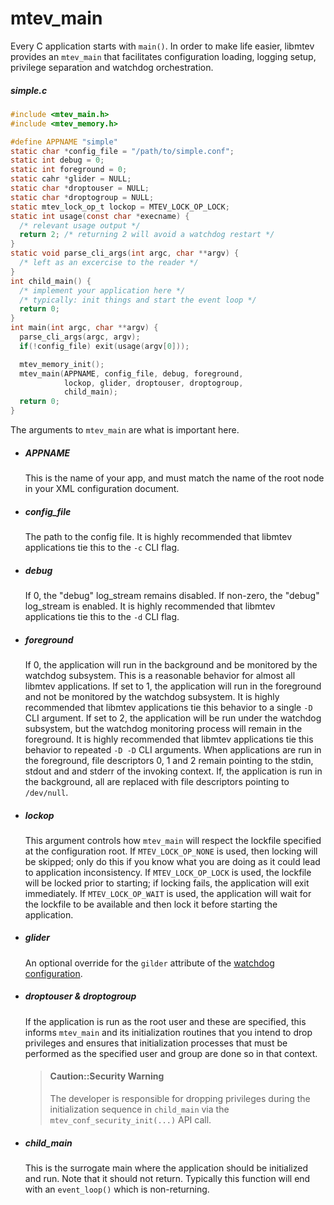 # mtev_main

Every C application starts with `main()`.  In order to make life easier, libmtev provides an `mtev_main` that
facilitates configuration loading, logging setup, privilege separation and watchdog orchestration.

##### simple.c
```c
#include <mtev_main.h>
#include <mtev_memory.h>

#define APPNAME "simple"
static char *config_file = "/path/to/simple.conf";
static int debug = 0;
static int foreground = 0;
static cahr *glider = NULL;
static char *droptouser = NULL;
static char *droptogroup = NULL;
static mtev_lock_op_t lockop = MTEV_LOCK_OP_LOCK;
static int usage(const char *execname) {
  /* relevant usage output */
  return 2; /* returning 2 will avoid a watchdog restart */
}
static void parse_cli_args(int argc, char **argv) {
  /* left as an excercise to the reader */
}
int child_main() {
  /* implement your application here */
  /* typically: init things and start the event loop */
  return 0;
}
int main(int argc, char **argv) {
  parse_cli_args(argc, argv);
  if(!config_file) exit(usage(argv[0]));

  mtev_memory_init();
  mtev_main(APPNAME, config_file, debug, foreground,
            lockop, glider, droptouser, droptogroup,
            child_main);
  return 0;
}
```

The arguments to `mtev_main` are what is important here.

 * ##### APPNAME

   This is the name of your app, and must match the name of the root node in your XML configuration document.

 * ##### config_file

   The path to the config file. It is highly recommended that libmtev applications tie this to the `-c` CLI flag.

 * ##### debug

   If 0, the "debug" log_stream remains disabled.  If non-zero, the "debug" log_stream is enabled. It is highly recommended
   that libmtev applications tie this to the `-d` CLI flag.

 * ##### foreground

   If 0, the application will run in the background and be monitored by the watchdog subsystem.  This is a reasonable
   behavior for almost all libmtev applications.  If set to 1, the application will run in the foreground and not be
   monitored by the watchdog subsystem.  It is highly recommended that libmtev applications tie this behavior to a single `-D`
   CLI argument.  If set to 2, the application will be run under the watchdog subsystem, but the watchdog monitoring process will remain in the foreground.  It is highly recommended that libmtev applications tie this behavior to repeated `-D -D` CLI arguments.
   When applications are run in the foreground, file descriptors 0, 1 and 2 remain pointing to the stdin, stdout and and stderr
   of the invoking context.  If, the application is run in the background, all are replaced with file descriptors pointing to `/dev/null`.

 * ##### lockop

   This argument controls how `mtev_main` will respect the lockfile specified at the configuration root.  If `MTEV_LOCK_OP_NONE` is
   used, then locking will be skipped; only do this if you know what you are doing as it could lead to application inconsistency.
   If `MTEV_LOCK_OP_LOCK` is used, the lockfile will be locked prior to starting; if locking fails, the application will exit immediately.
   If `MTEV_LOCK_OP_WAIT` is used, the application will wait for the lockfile to be available and then lock it before starting the application.

 * ##### glider

   An optional override for the `gilder` attribute of the [watchdog configuration](../config/watchdog.md).

 * ##### droptouser & droptogroup

   If the application is run as the root user and these are specified, this informs `mtev_main` and its
   initialization routines that you intend to drop privileges and ensures that initialization processes
   that must be performed as the specified user and group are done so in that context.

   > #### Caution::Security Warning
   > The developer is responsible for dropping privileges during the initialization sequence in
   > `child_main` via the `mtev_conf_security_init(...)` API call.

 * ##### child_main

   This is the surrogate main where the application should be initialized and run.  Note that it should
   not return.  Typically this function will end with an `event_loop()` which is non-returning.
